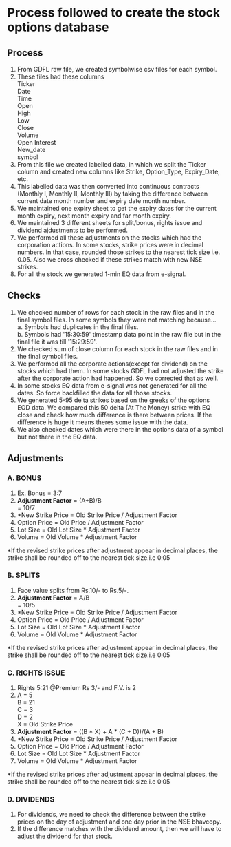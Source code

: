 # Process followed to create the stock options database
## Process
1. From GDFL raw file, we created symbolwise csv files for each symbol.
2. These files had these columns  
   Ticker  
   Date  
   Time  
   Open  
   High  
   Low  
   Close  
   Volume  
   Open Interest  
   New_date  
   symbol
3. From this file we created labelled data, in which we split the Ticker column and created new columns like Strike, Option_Type, Expiry_Date, etc.
4. This labelled data was then converted into continuous contracts (Monthly I, Monthly II, Monthly III) by taking the difference between current date month number and expiry date month number.
5. We maintained one expiry sheet to get the expiry dates for the current month expiry, next month expiry and far month expiry.
6. We maintained 3 different sheets for split/bonus, rights issue and dividend ajdustments to be performed.
7. We performed all these adjustments on the stocks which had the corporation actions. In some stocks, strike prices were in decimal numbers. In that case, rounded those strikes to the nearest tick size i.e. 0.05. Also we cross checked if these strikes match with new NSE strikes.
8. For all the stock we generated 1-min EQ data from e-signal.
## Checks
1. We checked number of rows for each stock in the raw files and in the final symbol files. In some symbols they were not matching because...  
   a. Symbols had duplicates in the final files.  
   b. Symbols had '15:30:59' timestamp data point in the raw file but in the final file it was till '15:29:59'.  
2. We checked sum of close column for each stock in the raw files and in the final symbol files.
3. We performed all the corporate actions(except for dividend) on the stocks which had them. In some stocks GDFL had not adjusted the strike after the corporate action had happened. So we corrected that as well.
4. In some stocks EQ data from e-signal was not generated for all the dates. So force backfilled the data for all those stocks.
5. We generated 5-95 delta strikes based on the greeks of the options EOD data. We compared this 50 delta (At The Money) strike with EQ close and check how much difference is there between prices. If the difference is huge it means theres some issue with the data.
6. We also checked dates which were there in the options data of a symbol but not there in the EQ data.  
## Adjustments
### A. BONUS
1. Ex. Bonus = 3:7
2. **Adjustment Factor** = (A+B)/B  
                         = 10/7
3. *New Strike Price = Old Strike Price / Adjustment Factor
4. Option Price = Old Price / Adjustment Factor
5. Lot Size = Old Lot Size * Adjustment Factor
6. Volume = Old Volume * Adjustment Factor


*If the revised strike prices after adjustment appear in decimal places, the strike shall be rounded off to the nearest tick size.i.e 0.05
### B. SPLITS
1. Face value splits from Rs.10/- to Rs.5/-.
2. **Adjustment Factor** = A/B  
                                                    = 10/5
3. *New Strike Price = Old Strike Price / Adjustment Factor
4. Option Price = Old Price / Adjustment Factor
5. Lot Size = Old Lot Size * Adjustment Factor
6. Volume = Old Volume * Adjustment Factor


*If the revised strike prices after adjustment appear in decimal places, the strike shall be rounded off to the nearest tick size.i.e 0.05
### C. RIGHTS ISSUE
1. Rights 5:21 @Premium Rs 3/- and F.V. is 2
2. A = 5  
   B = 21  
   C = 3  
   D = 2  
   X = Old Strike Price  
3. **Adjustment Factor** = ((B * X) + A * (C + D))/(A + B)
4. *New Strike Price = Old Strike Price / Adjustment Factor
5. Option Price = Old Price / Adjustment Factor
6. Lot Size = Old Lot Size * Adjustment Factor
7. Volume = Old Volume * Adjustment Factor


*If the revised strike prices after adjustment appear in decimal places, the strike shall be rounded off to the nearest tick size.i.e 0.05
### D. DIVIDENDS
1. For dividends, we need to check the difference between the strike prices on the day of adjustment and one day prior in the NSE bhavcopy.
2. If the difference matches with the dividend amount, then we will have to adjust the dividend for that stock.

